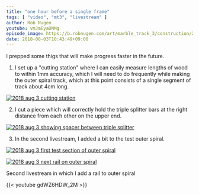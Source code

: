 ```yaml
---
title: "one hour before a single frame"
tags: [ "video", "mt3", "livestream" ]
author: Rob Nugen
youtube: vmJmEyaDNMg
episode_image: https://b.robnugen.com/art/marble_track_3/construction/2018/2018_aug_3_cutting_station.jpg
date: 2018-08-03T10:43:49+09:00
---
```


I prepped some thigs that will make progress faster in the future.

1. I set up a "cutting station" where I can easily measure lengths of
   wood to within 1mm accuracy, which I will need to do frequently
   while making the outer spiral track, which at this point consists
   of a single segment of track about 4cm long.

[![2018 aug 3 cutting station](//b.robnugen.com/art/marble_track_3/construction/2018/thumbs/2018_aug_3_cutting_station.jpg)](//b.robnugen.com/art/marble_track_3/construction/2018/2018_aug_3_cutting_station.jpg)

2. I cut a piece which will correctly hold the triple splitter bars at
   the right distance from each other on the upper end.

[![2018 aug 3 showing spacer between triple splitter](//b.robnugen.com/art/marble_track_3/construction/2018/thumbs/2018_aug_3_showing_spacer_between_triple_splitter.jpg)](//b.robnugen.com/art/marble_track_3/construction/2018/2018_aug_3_showing_spacer_between_triple_splitter.jpg)

3. In the second livestream, I added a bit to the test outer spiral.

[![2018 aug 3 first test section of outer spiral](//b.robnugen.com/art/marble_track_3/construction/2018/thumbs/2018_aug_3_first_test_section_of_outer_spiral.jpg)](//b.robnugen.com/art/marble_track_3/construction/2018/2018_aug_3_first_test_section_of_outer_spiral.jpg)

[![2018 aug 3 next rail on outer spiral](//b.robnugen.com/art/marble_track_3/construction/2018/thumbs/2018_aug_3_next_rail_on_outer_spiral.jpg)](//b.robnugen.com/art/marble_track_3/construction/2018/2018_aug_3_next_rail_on_outer_spiral.jpg)

Second livestream in which I add a rail to outer spiral

{{< youtube gdWZ6HDW_2M >}}
